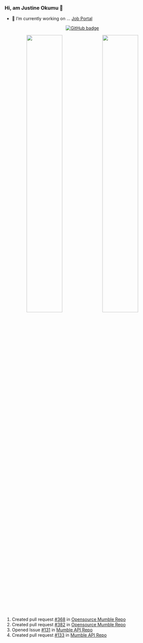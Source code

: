### Hi, am Justine Okumu 👋

- 🔭 I’m currently working on ... [Job  Portal](https://jobsug.netlify.app/)

<p align="center">
  <a href="https://github.com/okumujustine?tab=followers">
    <img src="https://img.shields.io/github/followers/okumujustine?label=Followers&logo=GitHub&style=for-the-badge" alt="GitHub badge" />
  </a>
 </p>
 
<p align="center">
  <img width="48%" src="https://github-readme-stats.vercel.app/api?username=okumujustine&show_icons=true&theme=tokyo"/>

  <img width="48%" src="https://github-readme-streak-stats.herokuapp.com/?user=okumujustine&theme=tokyo" />
</p>

<!--START_SECTION:activity-->
1.  Created pull request [#368](https://github.com/divanov11/Mumble/pull/368) in [Opensource Mumble Repo](https://github.com/divanov11/Mumble)
2.  Created pull request [#382](https://github.com/divanov11/Mumble/pull/382) in [Opensource Mumble Repo](https://github.com/divanov11/Mumble)
3. Opened Issue [#131](https://github.com/divanov11/mumbleapi/issues/131) in [Mumble API Repo](https://github.com/divanov11/mumbleapi)
4. Created pull request [#133](https://github.com/divanov11/mumbleapi/pull/133) in [Mumble API Repo](https://github.com/divanov11/mumbleapi)
<!--END_SECTION:activity-->
